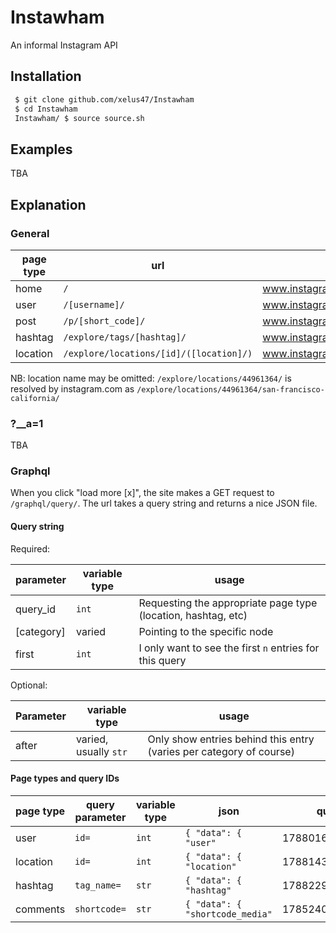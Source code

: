 # Instawham

An informal Instagram API

## Installation

```bash
 $ git clone github.com/xelus47/Instawham
 $ cd Instawham
 Instawham/ $ source source.sh
```

## Examples
TBA

## Explanation

### General

| page type | url | example |
| --------- | --- | ------- | 
| home | `/` | www.instagram.com |
| user | `/[username]/` | www.instagram.com/istaypuffed/ |
| post | `/p/[short_code]/`| www.instagram.com/p/BV0Jn0nFWpX/ |
| hashtag | `/explore/tags/[hashtag]/`| www.instagram.com/explore/tags/drugs/ |
| location | `/explore/locations/[id]/([location]/)`| www.instagram.com/explore/locations/44961364/ |

NB: location name may be omitted:
`/explore/locations/44961364/` is resolved by instagram.com as `/explore/locations/44961364/san-francisco-california/`

### ?__a=1
TBA

### Graphql

When you click "load more [x]", the site makes a GET request to `/graphql/query/`.
The url takes a query string and returns a nice JSON file.

#### Query string

Required:

| parameter  | variable type | usage |
| ---------- | ------------- | ----- |
| query_id   | `int`         | Requesting the appropriate page type (location, hashtag, etc) |
| [category] | varied        | Pointing to the specific node                                 | 
| first      | `int`         | I only want to see the first `n` entries for this query       |

Optional:

| Parameter | variable type | usage |
| ----------| ------------- | ---- |
| after     | varied, usually `str`| Only show entries behind this entry (varies per category of course) |

#### Page types and query IDs

| page type  | query parameter| variable type | json                    | query_id |
| ---------- | ---------------| ------------- | ----------------------- | -------- |
| user       | `id=`          | `int`         | `{ "data": { "user"`     | 17880160963012870 |
| location   | `id=`          | `int`         | `{ "data": { "location"`| 17881432870018455 |
| hashtag    | `tag_name=`    | `str`         | `{ "data": { "hashtag"` | 17882293912014529 |
| comments   | `shortcode=`   | `str`         | `{ "data": { "shortcode_media"`| 17852405266163336 |



